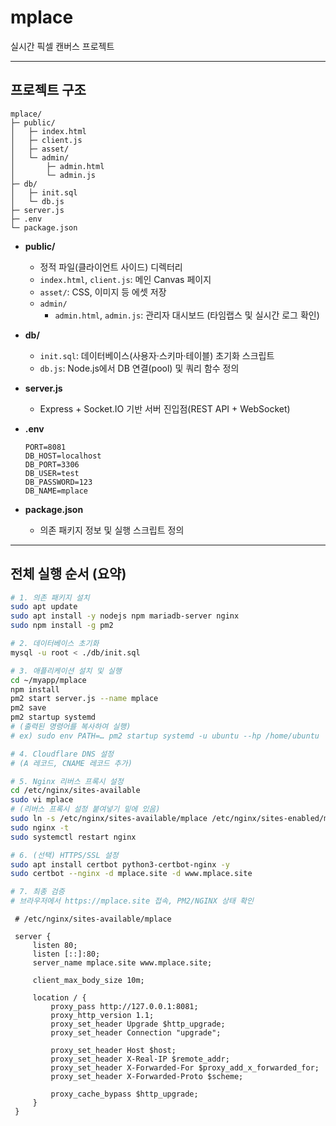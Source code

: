 # mplace

실시간 픽셀 캔버스 프로젝트

---

## 프로젝트 구조

```
mplace/
├─ public/
│   ├─ index.html
│   ├─ client.js
│   ├─ asset/
│   └─ admin/
│       ├─ admin.html
│       └─ admin.js
├─ db/
│   ├─ init.sql
│   └─ db.js
├─ server.js
├─ .env
└─ package.json
```

- **public/**  
  - 정적 파일(클라이언트 사이드) 디렉터리  
  - `index.html`, `client.js`: 메인 Canvas 페이지  
  - `asset/`: CSS, 이미지 등 에셋 저장  
  - `admin/`  
    - `admin.html`, `admin.js`: 관리자 대시보드 (타임랩스 및 실시간 로그 확인)  

- **db/**  
  - `init.sql`: 데이터베이스(사용자·스키마·테이블) 초기화 스크립트  
  - `db.js`: Node.js에서 DB 연결(pool) 및 쿼리 함수 정의  

- **server.js**  
  - Express + Socket.IO 기반 서버 진입점(REST API + WebSocket)  

- **.env**  
  ```
  PORT=8081
  DB_HOST=localhost
  DB_PORT=3306
  DB_USER=test
  DB_PASSWORD=123
  DB_NAME=mplace
  ```

- **package.json**  
  - 의존 패키지 정보 및 실행 스크립트 정의  

---

## 전체 실행 순서 (요약)

```bash
# 1. 의존 패키지 설치
sudo apt update
sudo apt install -y nodejs npm mariadb-server nginx
sudo npm install -g pm2

# 2. 데이터베이스 초기화
mysql -u root < ./db/init.sql

# 3. 애플리케이션 설치 및 실행
cd ~/myapp/mplace
npm install
pm2 start server.js --name mplace
pm2 save
pm2 startup systemd
# (출력된 명령어를 복사하여 실행)
# ex) sudo env PATH=… pm2 startup systemd -u ubuntu --hp /home/ubuntu

# 4. Cloudflare DNS 설정
# (A 레코드, CNAME 레코드 추가)

# 5. Nginx 리버스 프록시 설정
cd /etc/nginx/sites-available
sudo vi mplace
# (리버스 프록시 설정 붙여넣기 밑에 있음)
sudo ln -s /etc/nginx/sites-available/mplace /etc/nginx/sites-enabled/mplace
sudo nginx -t
sudo systemctl restart nginx

# 6. (선택) HTTPS/SSL 설정
sudo apt install certbot python3-certbot-nginx -y
sudo certbot --nginx -d mplace.site -d www.mplace.site

# 7. 최종 검증
# 브라우저에서 https://mplace.site 접속, PM2/NGINX 상태 확인
```

```nginx
 # /etc/nginx/sites-available/mplace

 server {
     listen 80;
     listen [::]:80;
     server_name mplace.site www.mplace.site;

     client_max_body_size 10m;

     location / {
         proxy_pass http://127.0.0.1:8081;
         proxy_http_version 1.1;
         proxy_set_header Upgrade $http_upgrade;
         proxy_set_header Connection "upgrade";

         proxy_set_header Host $host;
         proxy_set_header X-Real-IP $remote_addr;
         proxy_set_header X-Forwarded-For $proxy_add_x_forwarded_for;
         proxy_set_header X-Forwarded-Proto $scheme;

         proxy_cache_bypass $http_upgrade;
     }
 }
 ```
